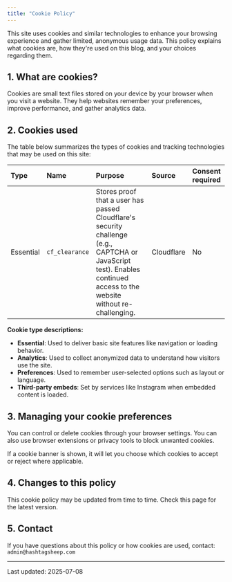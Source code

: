 ```yaml
---
title: "Cookie Policy"
---
```


This site uses cookies and similar technologies to enhance your browsing experience and gather limited, anonymous usage data. This policy explains what cookies are, how they're used on this blog, and your choices regarding them.

## 1. What are cookies?

Cookies are small text files stored on your device by your browser when you visit a website. They help websites remember your preferences, improve performance, and gather analytics data.

## 2. Cookies used

The table below summarizes the types of cookies and tracking technologies that may be used on this site:

| Type | Name | Purpose | Source | Consent required |
|:---|:---|:---|:---|:---|
| Essential | `cf_clearance`| Stores proof that a user has passed Cloudflare's security challenge (e.g., CAPTCHA or JavaScript test). Enables continued access to the website without re-challenging. | Cloudflare | No |

**Cookie type descriptions:**

- **Essential**: Used to deliver basic site features like navigation or loading behavior.
- **Analytics**: Used to collect anonymized data to understand how visitors use the site.
- **Preferences**: Used to remember user-selected options such as layout or language.
- **Third-party embeds**: Set by services like Instagram when embedded content is loaded.

## 3. Managing your cookie preferences

You can control or delete cookies through your browser settings. You can also use browser extensions or privacy tools to block unwanted cookies.

If a cookie banner is shown, it will let you choose which cookies to accept or reject where applicable.

## 4. Changes to this policy

This cookie policy may be updated from time to time. Check this page for the latest version.

## 5. Contact

If you have questions about this policy or how cookies are used, contact:
`admin@hashtagsheep.com`

---
Last updated: 2025-07-08
